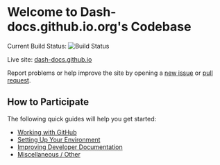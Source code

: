 # Welcome to Dash-docs.github.io.org's Codebase

Current Build Status: ![Build Status](https://travis-ci.org/dash-docs/dash-docs.svg?branch=master)

Live site: [dash-docs.github.io](https://dash-docs.github.io)

Report problems or help improve the site by opening a [new issue](https://github.com/dash-docs/dash-docs/issues/new) or [pull request](https://github.com/dash-docs/dash-docs/compare).

## How to Participate
The following quick guides will help you get started:

<!--
+ [Becoming a Contributor](https://github.com/dash-docs/dash-docs/blob/master/docs/become-a-contributor.md)
-->
+ [Working with GitHub](https://github.com/dash-docs/dash-docs/blob/master/docs/working-with-github.md)
+ [Setting Up Your Environment](https://github.com/dash-docs/dash-docs/blob/master/docs/setting-up-your-environment.md)
+ [Improving Developer Documentation](https://github.com/dash-docs/dash-docs/blob/master/docs/contributing-to-developer-documentation.md)
+ [Miscellaneous / Other](https://github.com/dash-docs/dash-docs/blob/master/docs/miscellaneous.md)
<!--
+ [Assisting with Translations](https://github.com/dash-docs/dash-docs/blob/master/docs/assisting-with-translations.md)
+ [Managing Wallets](https://github.com/dash-docs/dash-docs/blob/master/docs/managing-wallets.md)
+ [Adding Events, Release Notes and Alerts](https://github.com/dash-docs/dash-docs/blob/master/docs/adding-events-release-notes-and-alerts.md)
+ [Adding Blog Posts](https://github.com/dash-docs/dash-docs/blob/master/docs/adding-blog-posts.md)
-->
